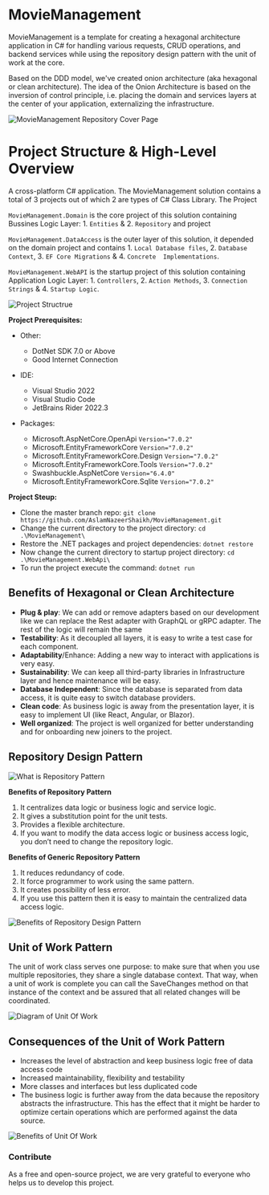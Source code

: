 # MovieManagement

MovieManagement is a template for creating a hexagonal architecture application in C# for handling various requests, CRUD operations, and backend services while using the repository design pattern with the unit of work at the core. 

Based on the DDD model, we've created onion architecture (aka hexagonal or clean architecture). The idea of the Onion Architecture is based on the inversion of control principle, i.e. placing the domain and services layers at the center of your application, externalizing the infrastructure.

![MovieManagement Repository Cover Page](https://github.com/AslamNazeerShaikh/MovieManagement/blob/development/Images%20&%20Documents/0.png)


# Project Structure & High-Level Overview

A cross-platform C# application. The MovieManagement solution contains a total of 3 projects out of which 2 are types of C# Class Library. The Project 

`MovieManagement.Domain` is the core project of this solution containing Bussines Logic Layer: 1. `Entities` & 2. `Repository` and project 

`MovieManagement.DataAccess` is the outer layer of this solution, it depended on the domain project and contains 1. `Local Database files`, 2. `Database Context`, 3. `EF Core Migrations` & 4. `Concrete  Implementations`.

`MovieManagement.WebAPI` is the startup project of this solution containing Application Logic Layer: 1. `Controllers`, 2. `Action Methods`, 3. `Connection Strings` & 4. `Startup Logic`.
 
![Project Structrue](https://github.com/AslamNazeerShaikh/MovieManagement/blob/development/Images%20&%20Documents/5.png)


**Project Prerequisites:**

 - Other:
   - DotNet SDK 7.0 or Above
   - Good Internet Connection

 - IDE:
   - Visual Studio 2022
   - Visual Studio Code
   - JetBrains Rider 2022.3

 - Packages:
     - Microsoft.AspNetCore.OpenApi  `Version="7.0.2"`
     - Microsoft.EntityFrameworkCore  `Version="7.0.2"`
     - Microsoft.EntityFrameworkCore.Design  `Version="7.0.2"`
     - Microsoft.EntityFrameworkCore.Tools  `Version="7.0.2"`
     - Swashbuckle.AspNetCore  `Version="6.4.0"`
     - Microsoft.EntityFrameworkCore.Sqlite  `Version="7.0.2"`

**Project Steup:**
 - Clone the master branch repo: `git clone https://github.com/AslamNazeerShaikh/MovieManagement.git`
 - Change the current directory to the project directory: `cd .\MovieManagement\`
 - Restore the .NET packages and project dependencies: `dotnet restore`
 - Now change the current directory to startup project directory: `cd .\MovieManagement.WebApi\`
 - To run the project execute the command: `dotnet run`

## Benefits of Hexagonal or Clean Architecture

 - **Plug & play**: We can add or remove adapters based on our development
   like we can replace the Rest adapter with GraphQL or gRPC adapter. The
   rest of the logic will remain the same
 - **Testability**: As it decoupled all layers, it is easy to write a
   test case for each component.
 - **Adaptability**/Enhance: Adding a new way to interact with applications
   is very easy.
 - **Sustainability**: We can keep all third-party libraries in
   Infrastructure layer and hence maintenance will be easy.
 - **Database Independent**: Since the database is separated from data access,
   it is quite easy to switch database providers.
 - **Clean code**: As business logic is away from the presentation layer, it is
   easy to implement UI (like React, Angular, or Blazor).
 - **Well organized**: The project is well organized for better understanding
   and for onboarding new joiners to the project.

## Repository Design Pattern

![What is Repository Pattern](https://github.com/AslamNazeerShaikh/MovieManagement/blob/development/Images%20&%20Documents/2.png)

**Benefits of Repository Pattern**
1.  It centralizes data logic or business logic and service logic.
2.  It gives a substitution point for the unit tests.
3.  Provides a flexible architecture.
4.  If you want to modify the data access logic or business access logic, you don’t need to change the repository logic.

**Benefits of Generic Repository Pattern**
1.  It reduces redundancy of code.
2.  It force programmer to work using the same pattern.
3.  It creates possibility of less error.
4.  If you use this pattern then it is easy to maintain the centralized data access logic. 

![Benefits of Repository Design Pattern](https://github.com/AslamNazeerShaikh/MovieManagement/blob/development/Images%20&%20Documents/1.png)


## Unit of Work Pattern 
The unit of work class serves one purpose: to make sure that when you use multiple repositories, they share a single database context. That way, when a unit of work is complete you can call the SaveChanges method on that instance of the context and be assured that all related changes will be coordinated.

![Diagram of Unit Of Work](https://github.com/AslamNazeerShaikh/MovieManagement/blob/development/Images%20&%20Documents/4.png)

 ## Consequences of the Unit of Work Pattern
-   Increases the level of abstraction and keep business logic free of data access code
-   Increased maintainability, flexibility and testability
-   More classes and interfaces but less duplicated code
-   The business logic is further away from the data because the repository abstracts the infrastructure. This has the effect that it might be harder to optimize certain operations which are performed against the data source.

![Benefits of Unit Of Work](https://github.com/AslamNazeerShaikh/MovieManagement/blob/development/Images%20&%20Documents/3.png)

### Contribute
As a free and open-source project, we are very grateful to everyone who helps us to develop this project.
